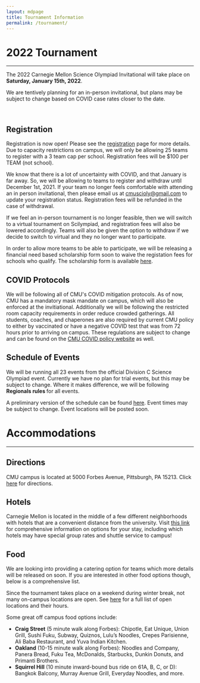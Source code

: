 ```yaml
---
layout: mdpage
title: Tournament Information
permalink: /tournament/
---
```


# 2022 Tournament
<hr>

<div class="row">

<div class="col">

<p>
The 2022 Carnegie Mellon Science Olympiad Invitational will take place on
<strong>Saturday, January 15th, 2022</strong>.
</p>

<p>
We are tentively planning for an in-person invitational, but plans may be
subject to change based on COVID case rates closer to the date. 
</p>

<br>

<h2>Registration</h2>

<p>
Registration is now open! Please see the <a href="/registration">registration</a> page for more details. Due to capacity 
restrictions on campus, we will only be allowing 25 teams to register with
a 3 team cap per school. Registration fees will be $100 per TEAM (not school). 
</p>

<p> 
We know that there is a lot of uncertainty with COVID, and that January is far away. So, we 
will be allowing to teams to register and withdraw until December 1st, 2021. If 
your team no longer feels comfortable with attending an in person invitational, 
then please email us at <a href="mailto:cmuscioly@gmail.com">cmuscioly@gmail.com</a> to update your registration status. 
Registration fees will be refunded in the case of withdrawal.
</p>
<p>
If we feel an in-person tournament is no longer feasible, then we will switch to 
a virtual tournament on Scilympiad, and registration fees will also be lowered 
accordingly. Teams will also be given the option to withdraw if we decide to 
switch to virtual and they no longer want to participate.  
</p>

<p>
In order to allow more teams to be able to participate, we will be releasing a financial need
based scholarship form soon to waive the registation fees for schools who qualify.
The scholarship form is available <a href="https://forms.gle/7ZnYcxLkTaHXogz28">here</a>.
</p>

<h2>COVID Protocols</h2>
<p>
We will be following all of CMU's COVID mitigation protocols. As of now, CMU has a mandatory
mask mandate on campus, which will also be enforced at the invitiational. Additionally we will be following the
restricted room capacity requirements in order reduce crowded gatherings. All students, coaches, and chaperones are also required by current CMU policy to either by vaccinated or have a negative COVID test that was from 72 hours prior to arriving on campus. These regulations are subject to change and can be found on the <a href="https://www.cmu.edu/coronavirus/faqs/visitors.html">CMU COVID policy website</a> as well.
</p>

<h2>Schedule of Events</h2>

<p>
We will be running all 23 events from the official Division C Science Olympiad event. 
Currently we have no plan for trial events, but this may be subject to change. 
Where it makes difference, we will be following <strong> Regionals rules </strong> for all events.
</p>
<p>
A preliminary version of the schedule can be found <a href="https://docs.google.com/spreadsheets/d/1bV0PSX7svyK5UF2TvsRwgtxY0HMLlVw5np0gDxfFBO4/edit?usp=sharing" target="_blank">here</a>. Event times may be subject to change. Event locations will be posted soon. 
</p>

</div> <!-- .col -->
</div> <!-- .row -->

# Accommodations
<hr>

## Directions

CMU campus is located at 5000 Forbes Avenue, Pittsburgh, PA 15213. Click <a href="https://www.google.com/maps?saddr=My+Location&daddr=Carnegie+Mellon+University" target="_blank">here</a> for directions.

## Hotels

Carnegie Mellon is located in the middle of a few different neighborhoods with hotels that are a convenient distance from the university. Visit <a href="https://www.cmu.edu/parents/events/travel-and-hotels.html" target="_blank">this link</a> for comprehensive information on options for your stay, including which hotels may have special group rates and shuttle service to campus!

## Food

We are looking into providing a catering option for teams which more details will be released on soon.
If you are interested in other food options though, below is a comprehensive list. 

Since the tournament takes place on a weekend during winter break, not many on-campus locations are open. See <a href="https://apps.studentaffairs.cmu.edu/dining/conceptinfo/?page=listConceptsGrid&startDate=01%2F12%2F2019&searchLength=1&Search=&Locations=21&Locations=2&Locations=18&Locations=5&Locations=1&Locations=22&Locations=25&Locations=24&Locations=23&Locations=19&Locations=20&Locations=15&Locations=27&Locations=26&Locations=28&Locations=17" target="_blank">here</a> for a full list of open locations and their hours.

Some great off campus food options include:

- **Craig Street** (5 minute walk along Forbes): Chipotle, Eat Unique, Union Grill, Sushi Fuku, Subway, Quiznos, Lulu’s Noodles, Crepes Parisienne, Ali Baba Restaurant, and Yuva Indian Kitchen.
- **Oakland** (10-15 minute walk along Forbes): Noodles and Company, Panera Bread, Fuku Tea, McDonalds, Starbucks, Dunkin Donuts, and Primanti Brothers.
- **Squirrel Hill** (10 minute inward-bound bus ride on 61A, B, C, or D):  Bangkok Balcony, Murray Avenue Grill, Everyday Noodles, and more.

